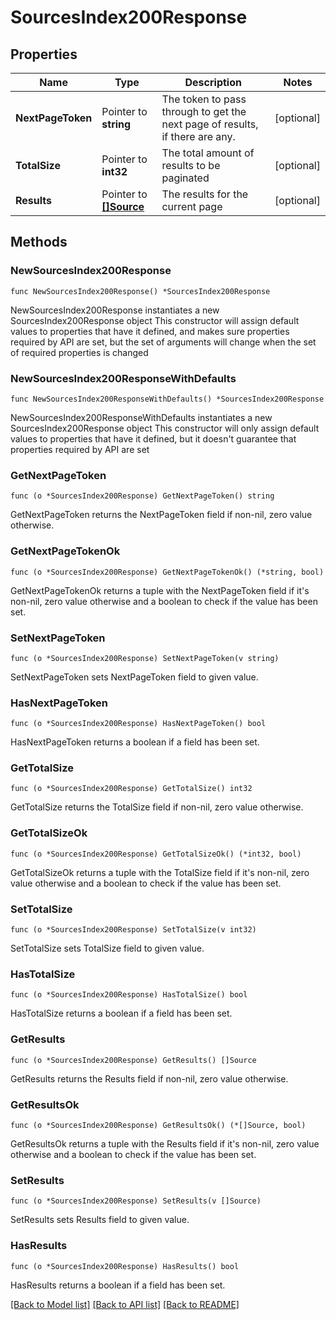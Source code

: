 # SourcesIndex200Response

## Properties

Name | Type | Description | Notes
------------ | ------------- | ------------- | -------------
**NextPageToken** | Pointer to **string** | The token to pass through to get the next page of results, if there are any. | [optional] 
**TotalSize** | Pointer to **int32** | The total amount of results to be paginated | [optional] 
**Results** | Pointer to [**[]Source**](Source.md) | The results for the current page | [optional] 

## Methods

### NewSourcesIndex200Response

`func NewSourcesIndex200Response() *SourcesIndex200Response`

NewSourcesIndex200Response instantiates a new SourcesIndex200Response object
This constructor will assign default values to properties that have it defined,
and makes sure properties required by API are set, but the set of arguments
will change when the set of required properties is changed

### NewSourcesIndex200ResponseWithDefaults

`func NewSourcesIndex200ResponseWithDefaults() *SourcesIndex200Response`

NewSourcesIndex200ResponseWithDefaults instantiates a new SourcesIndex200Response object
This constructor will only assign default values to properties that have it defined,
but it doesn't guarantee that properties required by API are set

### GetNextPageToken

`func (o *SourcesIndex200Response) GetNextPageToken() string`

GetNextPageToken returns the NextPageToken field if non-nil, zero value otherwise.

### GetNextPageTokenOk

`func (o *SourcesIndex200Response) GetNextPageTokenOk() (*string, bool)`

GetNextPageTokenOk returns a tuple with the NextPageToken field if it's non-nil, zero value otherwise
and a boolean to check if the value has been set.

### SetNextPageToken

`func (o *SourcesIndex200Response) SetNextPageToken(v string)`

SetNextPageToken sets NextPageToken field to given value.

### HasNextPageToken

`func (o *SourcesIndex200Response) HasNextPageToken() bool`

HasNextPageToken returns a boolean if a field has been set.

### GetTotalSize

`func (o *SourcesIndex200Response) GetTotalSize() int32`

GetTotalSize returns the TotalSize field if non-nil, zero value otherwise.

### GetTotalSizeOk

`func (o *SourcesIndex200Response) GetTotalSizeOk() (*int32, bool)`

GetTotalSizeOk returns a tuple with the TotalSize field if it's non-nil, zero value otherwise
and a boolean to check if the value has been set.

### SetTotalSize

`func (o *SourcesIndex200Response) SetTotalSize(v int32)`

SetTotalSize sets TotalSize field to given value.

### HasTotalSize

`func (o *SourcesIndex200Response) HasTotalSize() bool`

HasTotalSize returns a boolean if a field has been set.

### GetResults

`func (o *SourcesIndex200Response) GetResults() []Source`

GetResults returns the Results field if non-nil, zero value otherwise.

### GetResultsOk

`func (o *SourcesIndex200Response) GetResultsOk() (*[]Source, bool)`

GetResultsOk returns a tuple with the Results field if it's non-nil, zero value otherwise
and a boolean to check if the value has been set.

### SetResults

`func (o *SourcesIndex200Response) SetResults(v []Source)`

SetResults sets Results field to given value.

### HasResults

`func (o *SourcesIndex200Response) HasResults() bool`

HasResults returns a boolean if a field has been set.


[[Back to Model list]](../README.md#documentation-for-models) [[Back to API list]](../README.md#documentation-for-api-endpoints) [[Back to README]](../README.md)


